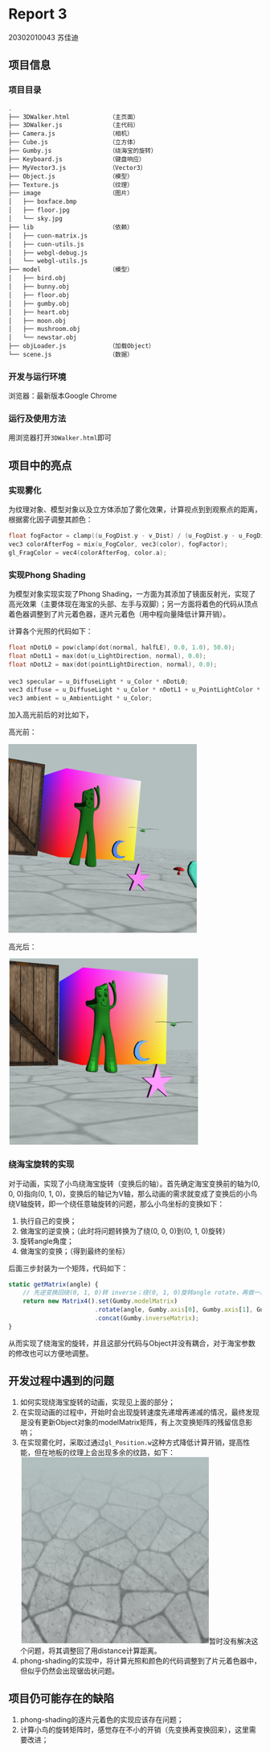 # Report 3

20302010043 苏佳迪

## 项目信息

### 项目目录

```bash
.
├── 3DWalker.html			（主页面）
├── 3DWalker.js				（主代码）
├── Camera.js				（相机）
├── Cube.js					（立方体）
├── Gumby.js				（绕海宝的旋转）
├── Keyboard.js				（键盘响应）
├── MyVector3.js			（Vector3）
├── Object.js				（模型）
├── Texture.js				（纹理）
├── image					（图片）
│   ├── boxface.bmp
│   ├── floor.jpg
│   └── sky.jpg
├── lib						（依赖）
│   ├── cuon-matrix.js
│   ├── cuon-utils.js
│   ├── webgl-debug.js
│   └── webgl-utils.js
├── model					（模型）
│   ├── bird.obj
│   ├── bunny.obj
│   ├── floor.obj
│   ├── gumby.obj
│   ├── heart.obj
│   ├── moon.obj
│   ├── mushroom.obj
│   └── newstar.obj
├── objLoader.js			（加载Object）
└── scene.js				（数据）
```

### 开发与运行环境

浏览器：最新版本Google Chrome

### 运行及使用方法

用浏览器打开`3DWalker.html`即可

## 项目中的亮点

### 实现雾化

为纹理对象、模型对象以及立方体添加了雾化效果，计算视点到到观察点的距离，根据雾化因子调整其颜色：

```c
float fogFactor = clamp((u_FogDist.y - v_Dist) / (u_FogDist.y - u_FogDist.x), 0.0, 1.0);
vec3 colorAfterFog = mix(u_FogColor, vec3(color), fogFactor);
gl_FragColor = vec4(colorAfterFog, color.a);
```

### 实现Phong Shading

为模型对象实现实现了Phong Shading，一方面为其添加了镜面反射光，实现了高光效果（主要体现在海宝的头部、左手与双脚）；另一方面将着色的代码从顶点着色器调整到了片元着色器，逐片元着色（用中程向量降低计算开销）。

计算各个光照的代码如下：

```c
float nDotL0 = pow(clamp(dot(normal, halfLE), 0.0, 1.0), 50.0);
float nDotL1 = max(dot(u_LightDirection, normal), 0.0);
float nDotL2 = max(dot(pointLightDirection, normal), 0.0);

vec3 specular = u_DiffuseLight * u_Color * nDotL0;
vec3 diffuse = u_DiffuseLight * u_Color * nDotL1 + u_PointLightColor * u_Color * nDotL2;
vec3 ambient = u_AmbientLight * u_Color;
```

加入高光前后的对比如下，

高光前：

<img src="./imgs/pj3-before-phong.png" style="zoom:50%;" />

高光后：

<img src="./imgs/pj3-after-phong.png" style="zoom:50%;" />



### 绕海宝旋转的实现

对于动画，实现了小鸟绕海宝旋转（变换后的轴）。首先确定海宝变换前的轴为(0, 0, 0)指向(0, 1, 0)，变换后的轴记为V轴，那么动画的需求就变成了变换后的小鸟绕V轴旋转，即一个绕任意轴旋转的问题，那么小鸟坐标的变换如下：

1. 执行自己的变换；
2. 做海宝的逆变换；（此时将问题转换为了绕(0, 0, 0)到(0, 1, 0)旋转）
3. 旋转angle角度；
4. 做海宝的变换；（得到最终的坐标）

后面三步封装为一个矩阵，代码如下：

```js
static getMatrix(angle) {
    // 先逆变换回绕(0, 1, 0)转 inverse；绕(0, 1, 0)旋转angle rotate，再做一次变换model
    return new Matrix4().set(Gumby.modelMatrix)
                        .rotate(angle, Gumby.axis[0], Gumby.axis[1], Gumby.axis[2])
                        .concat(Gumby.inverseMatrix);
}
```

从而实现了绕海宝的旋转，并且这部分代码与Object并没有耦合，对于海宝参数的修改也可以方便地调整。

## 开发过程中遇到的问题

1. 如何实现绕海宝旋转的动画，实现见上面的部分；
2. 在实现动画的过程中，开始时会出现旋转速度先递增再递减的情况，最终发现是没有更新Object对象的modelMatrix矩阵，有上次变换矩阵的残留信息影响；
3. 在实现雾化时，采取过通过`gl_Position.w`这种方式降低计算开销，提高性能，但在地板的纹理上会出现多余的纹路，如下：<img src="./imgs/pj3-texture.png" style="zoom:50%;" />暂时没有解决这个问题，将其调整回了用distance计算距离。
4. phong-shading的实现中，将计算光照和颜色的代码调整到了片元着色器中，但似乎仍然会出现锯齿状问题。

## 项目仍可能存在的缺陷

1. phong-shading的逐片元着色的实现应该存在问题；
2. 计算小鸟的旋转矩阵时，感觉存在不小的开销（先变换再变换回来），这里需要改进；